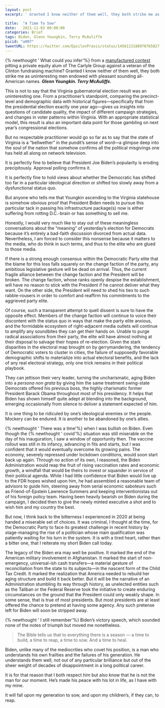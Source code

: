 ```yaml
---
layout: post
excerpt: ' Granted I know neither of them well, they both strike me as uninteresting men endowed with pleasant sounding all-American names.'

title:  "A Time To Sow"
date:   2021-11-03 00:00:00
categories: Brief
tags: Biden, Glenn Youngkin, Terry McAuliffe
picid: "a007"
tweetURL: https://twitter.com/EpsilonPraxis/status/1456113188978765827
---
```




{% newthought ' What could you infer'%} from a [manufactured contest](https://en.wikipedia.org/wiki/2021_Virginia_gubernatorial_election) pitting a private equity alum of The Carlyle Group against a veteran of the Clinton fundraising machine? Granted I know neither of them well, they both strike me as uninteresting men endowed with pleasant sounding all-American names.  ***Glenn Youngkin. Terry McAuliffe.***

This is not to say that the Virginia gubernatorial election result was an uninteresting one. From a practitioner’s standpoint, comparing the precinct-level and demographic data with historical figures—specifically that from the presidential election exactly one year ago—gives us insights into questions of candidate quality, the impact of different campaign strategies, and changes in voter patterns within Virginia. With an appropriate statistical model, this result is also an important data point for those gambling on next year’s congressional elections.

But no respectable practitioner would go so far as to say that the state of Virginia is a “bellwether” in the pundit’s sense of word—a glimpse deep into the soul of the nation that somehow confirms all the political misgivings one has held all along on network television.

It is perfectly fine to believe that President Joe Biden’s popularity is eroding precipitously. Approval polling confirms it. 

It is perfectly fine to hold views about whether the Democratic has shifted too far in a particular ideological direction or shifted too slowly away from a dysfunctional status quo.

But anyone who tells me that Youngkin ascending to the Virginia statehouse is somehow obvious proof that President Biden needs to pursue this particular tack in passing his infrastructure package(s) now is either suffering from rotting D.C.-brain or has something to sell me.

Honestly, I would very much like to stay out of these meaningless conversations about the “meaning” of yesterday’s election for Democrats because it’s entirely a bad-faith discussion divorced from actual data. Nevertheless, I am forced to consider this nonsense because it matters to the media, who do think in such terms, and thus to the elite who are glued to those media. 

If there is a strong enough consensus within the Democratic Party elite that the blame for this loss falls squarely on the change faction of the party, any ambitious legislative gesture will be dead on arrival. Thus, the current fragile alliance between the change faction and the President will be broken. The change faction, whose ranks openly despise the establishment, will have no reason to stick with the President if he cannot deliver what they want. On the other side, the President will need to shed his ties to such rabble-rousers in order to comfort and reaffirm his commitments to the aggrieved party elite.

Of course, such a transparent attempt to quell dissent is sure to have the opposite effect. Members of the change faction will continue to voice their discontent with the status quo in ways that make the party elite anxious, and the formidable ecosystem of right-adjacent media outlets will continue to amplify any soundbites they can get their hands on. Unable to purge radical associations from their party, the elite will have almost nothing at their disposal to salvage their hopes of re-election. Given the stark disparities in the electoral map brought on by gerrymandering, the tendency of Democratic voters to cluster in cities, the failure of supposedly favorable demographic shifts to materialize into actual electoral benefits, and the lack of any real electoral strategy, only one trick remains in their political playbook.

They can jettison their very leader, turning the uncharismatic, aging Biden into a *persona non grata* by giving him the same treatment swing-state Democrats offered his previous boss, the highly charismatic former President Barack Obama throughout most of his presidency.  It helps that Biden has shown himself quite adept at blending into the background, emerging occasionally from silence to deliver a statement expected of him.

It is one thing to be ridiculed by one’s ideological enemies or the people. Mockery can be endured. It is another to be abandoned by one’s allies.

{% newthought ' There was a time'%} when I was bullish on Biden. Even though the {% newthought ' covid'%} situation was still miserable on the day of his inauguration, I saw a window of opportunity then. The vaccine rollout was still in its infancy, advancing in fits and starts, but I was confident that it would eventually overcome its growing pains. The economy, severely repressed under lockdown conditions, would soon start back up again. Through no action of its own, I reasoned, the Biden Administration would reap the fruit of rising vaccination rates and economic growth, a windfall that would be theirs to invest or squander in service of their political agenda. While I had little confidence that Biden would live up to the FDR hopes wished upon him, he had assembled a reasonable team of advisors to guide him, steering away from serial economic saboteurs such as Friend-of-Epstein Lawrence Summers and keeping interventionistas out of his foreign policy team. Having been heavily bearish on Biden during the campaign, I decided then to give the newly minted executive a shot and to wish him and my country the best.

But now, I think back to the bitterness I experienced in 2020 at being handed a miserable set of choices. It was criminal, I thought at the time, for the Democratic Party to face its greatest challenge in recent history by stage-managing the rise of a politician whose main qualification was patiently waiting for his turn in the system. It is with a tired heart, rather than a bitter one, that I reiterate my short Biden call today.

The legacy of the Biden era may well be positive. It marked the end of the American military involvement in Afghanistan. It marked the start of non-emergency, universal-ish cash transfers—a material gesture of reconciliation from the state to its subjects—in the nascent form of the Child Tax Credit. It marked the realization that America needed to rebuild her aging structure and build it back better. But it will be the narrative of an Administration stumbling its way through history, as unelected entities such as the Taliban or the Federal Reserve took the initiative to create enduring circumstances on the ground that the President could only weakly shape. In some sense, that is true of most presidents. But most presidents are at least offered the chance to pretend at having some agency. Any such pretense left for Biden will soon be stripped away.

{% newthought ' I still remember'%}  Biden’s victory speech, which sounded none of the notes of triumph but moved me nonetheless.

>  The Bible tells us that to everything there is a season — a time to build, a time to reap, a time to sow. And a time to heal.

Biden, unlike many of the mediocrities who covet his position, is a man who understands his own frailties and the failures of his generation. He understands them well, not out of any particular brilliance but out of the sheer weight of decades of disappointment in a long political career. 

It is for that reason that I both respect him but also know that he is not the man for our moment. He’s made his peace with his lot in life, as I have with my mine.

It will fall upon my generation to sow, and upon my children’s, if they can, to reap.





<!-- 

sd

-->
